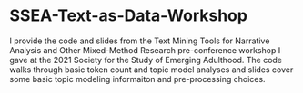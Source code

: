 # SSEA-Text-as-Data-Workshop

I provide the code and slides from the Text Mining Tools for Narrative Analysis and Other Mixed-Method Research pre-conference workshop I gave at the 2021 Society for the Study of Emerging Adulthood. The code walks through basic token count and topic model analyses and slides cover some basic topic modeling informaiton and pre-processing choices.
